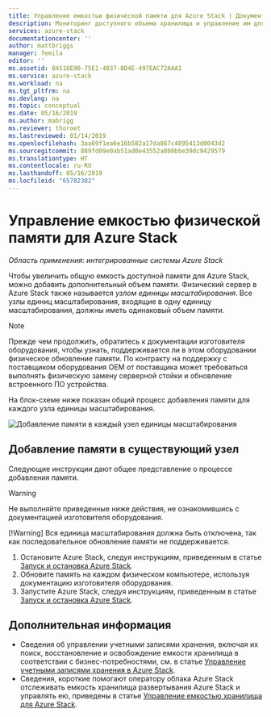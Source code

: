 ```yaml
---
title: Управление емкостью физической памяти для Azure Stack | Документация Майкрософт
description: Мониторинг доступного объема хранилища и управление им для Azure Stack.
services: azure-stack
documentationcenter: ''
author: mattbriggs
manager: femila
editor: ''
ms.assetid: 84518E90-75E1-4037-8D4E-497EAC72AAA1
ms.service: azure-stack
ms.workload: na
ms.tgt_pltfrm: na
ms.devlang: na
ms.topic: conceptual
ms.date: 05/16/2019
ms.author: mabrigg
ms.reviewer: thoroet
ms.lastreviewed: 01/14/2019
ms.openlocfilehash: 3aa69f1ea6e16b582a17da867c4895413d0043d2
ms.sourcegitcommit: 889fd09e0ab51ad0e43552a800bbe39dc9429579
ms.translationtype: HT
ms.contentlocale: ru-RU
ms.lasthandoff: 05/16/2019
ms.locfileid: "65782382"
---
```

# <a name="manage-physical-memory-capacity-for-azure-stack"></a>Управление емкостью физической памяти для Azure Stack

*Область применения: интегрированные системы Azure Stack*

Чтобы увеличить общую емкость доступной памяти для Azure Stack, можно добавить дополнительный объем памяти. Физический сервер в Azure Stack также называется *узлом единицы масштабирования*. Все узлы единиц масштабирования, входящие в одну единицу масштабирования, должны иметь одинаковый объем памяти.

> [!note]  
> Прежде чем продолжить, обратитесь к документации изготовителя оборудования, чтобы узнать, поддерживается ли в этом оборудовании физическое обновление памяти. По контракту на поддержку с поставщиком оборудования OEM от поставщика может требоваться выполнять физическую замену серверной стойки и обновление встроенного ПО устройства.

На блок-схеме ниже показан общий процесс добавления памяти для каждого узла единицы масштабирования.

![Добавление памяти в каждый узел единицы масштабирования](media/azure-stack-manage-storage-physical-capacity/process-to-add-memory-to-scale-unit.png)

## <a name="add-memory-to-an-existing-node"></a>Добавление памяти в существующий узел
Следующие инструкции дают общее представление о процессе добавления памяти. 

> [!Warning]
> Не выполняйте приведенные ниже действия, не ознакомившись с документацией изготовителя оборудования.
> 
> [!Warning]
> Вся единица масштабирования должна быть отключена, так как последовательное обновление памяти не поддерживается.

1. Остановите Azure Stack, следуя инструкциям, приведенным в статье [Запуск и остановка Azure Stack](azure-stack-start-and-stop.md).
2. Обновите память на каждом физическом компьютере, используя документацию изготовителя оборудования.
3. Запустите Azure Stack, следуя инструкциям, приведенным в статье [Запуск и остановка Azure Stack](azure-stack-start-and-stop.md).

## <a name="next-steps"></a>Дополнительная информация

 - Сведения об управлении учетными записями хранения, включая их поиск, восстановление и освобождение емкости хранилища в соответствии с бизнес-потребностями, см. в статье [Управление учетными записями хранения в Azure Stack](azure-stack-manage-storage-accounts.md).
 - Сведения, короткие помогают оператору облака Azure Stack отслеживать емкость хранилища развертывания Azure Stack и управлять ею, приведены в статье [Управление емкостью хранилища для Azure Stack](azure-stack-manage-storage-shares.md). 
